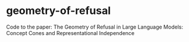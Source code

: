 # geometry-of-refusal
Code to the paper: The Geometry of Refusal in Large Language Models: Concept Cones and Representational Independence
